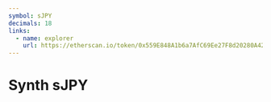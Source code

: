 ```yaml
---
symbol: sJPY
decimals: 18
links:
  - name: explorer
    url: https://etherscan.io/token/0x559E848A1b6a7AfC69Ee27F8d20280A42628b2cf
---
```


# Synth sJPY
